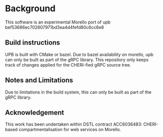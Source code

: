 # Background

This software is an experimental Morello port of upb bef53686ec702607971bd3ea4d4fefd80c6cc6e8

## Build instructions

UPB is built with CMake or bazel. Due to bazel availability on morello, upb can only be built
as part of the gRPC library.
This repository only keeps track of changes applied for the CHERI-fied gRPC source tree.

## Notes and Limitations

Due to limitations in the build system, this can only be built as part of the gRPC library.

## Acknowledgement

This work has been undertaken within DSTL contract
ACC6036483: CHERI-based compartmentalisation for web services on Morello.

